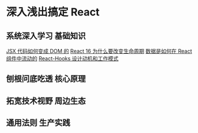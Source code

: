 
# 深入浅出搞定 React

## 系统深入学习 基础知识

[JSX 代码如何变成 DOM 的](../other/React_JSX代码如何变成DOM.md)
[React 16 为什么要改变生命周期](../other/React_16为什么要改变生命周期.md)
[数据是如何在 React 组件中流动的](../other/React_数据流动.md)
[React-Hooks 设计动机和工作模式](../other/React_Hooks设计动机和工作模式.md)

## 刨根问底吃透 核心原理

## 拓宽技术视野 周边生态

## 通用法则 生产实践
